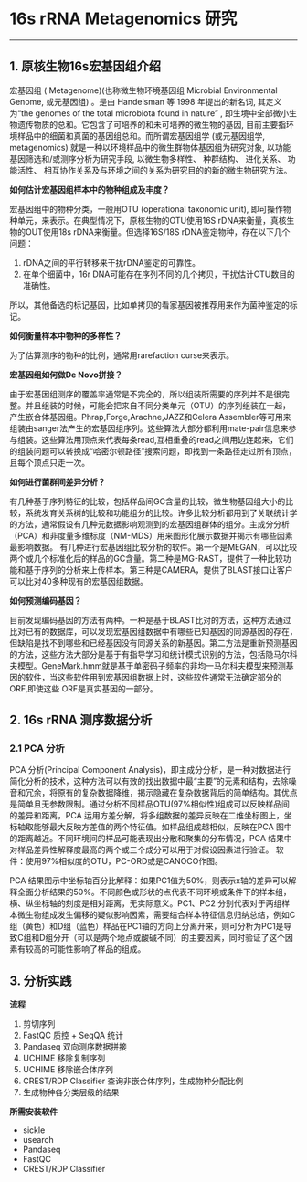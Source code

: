 # 16s rRNA Metagenomics 研究



---

## 1. 原核生物16s宏基因组介绍

宏基因组 ( Metagenome)(也称微生物环境基因组 Microbial Environmental Genome, 或元基因组) 。是由 Handelsman 等 1998 年提出的新名词, 其定义为“the genomes of the total microbiota found in nature” , 即生境中全部微小生物遗传物质的总和。它包含了可培养的和未可培养的微生物的基因, 目前主要指环境样品中的细菌和真菌的基因组总和。而所谓宏基因组学 (或元基因组学, metagenomics) 就是一种以环境样品中的微生群物体基因组为研究对象, 以功能基因筛选和/或测序分析为研究手段, 以微生物多样性、 种群结构、 进化关系、 功能活性、 相互协作关系及与环境之间的关系为研究目的的新的微生物研究方法。

**如何估计宏基因组样本中的物种组成及丰度？**

宏基因组中的物种分类，一般用OTU (operational taxonomic unit), 即可操作物种单元，来表示。在典型情况下，原核生物的OTU使用16S rDNA来衡量，真核生物的OUT使用18s rDNA来衡量。但选择16S/18S rDNA鉴定物种，存在以下几个问题：

1. rDNA之间的平行转移来干扰rDNA鉴定的可靠性。
2. 在单个细菌中，16r DNA可能存在序列不同的几个拷贝，干扰估计OTU数目的准确性。

所以，其他备选的标记基因，比如单拷贝的看家基因被推荐用来作为菌种鉴定的标记。


**如何衡量样本中物种的多样性？**

为了估算测序的物种的比例，通常用rarefaction curse来表示。

**宏基因组如何做De Novo拼接？**

由于宏基因组测序的覆盖率通常是不完全的，所以组装所需要的序列并不是很完整。并且组装的时候，可能会把来自不同分类单元（OTU）的序列组装在一起，产生嵌合体基因组。Phrap,Forge,Arachne,JAZZ和Celera Assembler等可用来组装由sanger法产生的宏基因组序列。这些算法大部分都利用mate-pair信息来参与组装。这些算法用顶点来代表每条read,互相重叠的read之间用边连起来，它们的组装问题可以转换成“哈密尔顿路径”搜索问题，即找到一条路径走过所有顶点，且每个顶点只走一次。

**如何进行菌群间差异分析？**

有几种基于序列特征的比较，包括样品间GC含量的比较，微生物基因组大小的比较，系统发育关系树的比较和功能组分的比较。许多比较分析都用到了关联统计学的方法，通常假设有几种元数据影响观测到的宏基因组群体的组分。主成分分析（PCA）和非度量多维标度（NM-MDS）用来图形化展示数据并揭示有哪些因素最影响数据。
有几种进行宏基因组比较分析的软件。第一个是MEGAN，可以比较两个或几个标准化后的样品的GC含量。第二种是MG-RAST，提供了一种比较功能和基于序列的分析来上传样本。第三种是CAMERA，提供了BLAST接口让客户可以比对40多种现有的宏基因组数据。

**如何预测编码基因？**

目前发现编码基因的方法有两种。一种是基于BLAST比对的方法，这种方法通过比对已有的数据库，可以发现宏基因组数据中有哪些已知基因的同源基因的存在，但缺陷是找不到哪些和已经基因没有同源关系的新基因。第二方法是重新预测基因的方法，这些方法大部分是基于有指导学习和统计模式识别的方法，包括隐马尔科夫模型。GeneMark.hmm就是基于单密码子频率的非均一马尔科夫模型来预测基因的软件，当这些软件用到宏基因组数据上时，这些软件通常无法确定部分的ORF,即使这些 ORF是真实基因的一部分。

## 2. 16s rRNA 测序数据分析

### 2.1 PCA 分析

PCA 分析(Principal Component Analysis)，即主成分分析，是一种对数据进行简化分析的技术，这种方法可以有效的找出数据中最“主要”的元素和结构，去除噪音和冗余，将原有的复杂数据降维，揭示隐藏在复杂数据背后的简单结构。其优点是简单且无参数限制。通过分析不同样品OTU(97%相似性)组成可以反映样品间的差异和距离，PCA 运用方差分解，将多组数据的差异反映在二维坐标图上，坐标轴取能够最大反映方差值的两个特征值。如样品组成越相似，反映在PCA 图中的距离越近。不同环境间的样品可能表现出分散和聚集的分布情况，PCA 结果中对样品差异性解释度最高的两个或三个成分可以用于对假设因素进行验证。
软件：使用97%相似度的OTU，PC-ORD或是CANOCO作图。

PCA 结果图示中坐标轴百分比解释：如果PC1值为50%，则表示x轴的差异可以解释全面分析结果的50%。不同颜色或形状的点代表不同环境或条件下的样本组，横、纵坐标轴的刻度是相对距离，无实际意义。PC1、PC2 分别代表对于两组样本微生物组成发生偏移的疑似影响因素，需要结合样本特征信息归纳总结，例如C组（黄色）和D组（蓝色）样品在PC1轴的方向上分离开来，则可分析为PC1是导致C组和D组分开（可以是两个地点或酸碱不同）的主要因素，同时验证了这个因素有较高的可能性影响了样品的组成。

## 3. 分析实践

**流程**

1. 剪切序列
2. FastQC 质控 + SeqQA 统计
3. Pandaseq 双向测序数据拼接
4. UCHIME 移除复制序列
5. UCHIME 移除嵌合体序列
6. CREST/RDP Classifier 查询非嵌合体序列，生成物种分配比例
7. 生成物种各分类层级的结果

**所需安装软件**

* sickle
* usearch
* Pandaseq
* FastQC
* CREST/RDP Classifier
